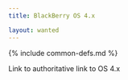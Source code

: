 ```yaml
---
title: BlackBerry OS 4.x

layout: wanted
---
```

{% include common-defs.md %}

Link to authoritative link to OS 4.x